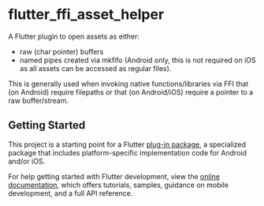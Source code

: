 # flutter_ffi_asset_helper

A Flutter plugin to open assets as either:
- raw (char pointer) buffers 
- named pipes created via mkfifo (Android only, this is not required on iOS as all assets can be accessed as regular files).

This is generally used when invoking native functions/libraries via FFI that (on Android) require filepaths or that (on Android/iOS) require a pointer to a raw buffer/stream.

## Getting Started

This project is a starting point for a Flutter
[plug-in package](https://flutter.dev/developing-packages/),
a specialized package that includes platform-specific implementation code for
Android and/or iOS.

For help getting started with Flutter development, view the
[online documentation](https://flutter.dev/docs), which offers tutorials,
samples, guidance on mobile development, and a full API reference.

